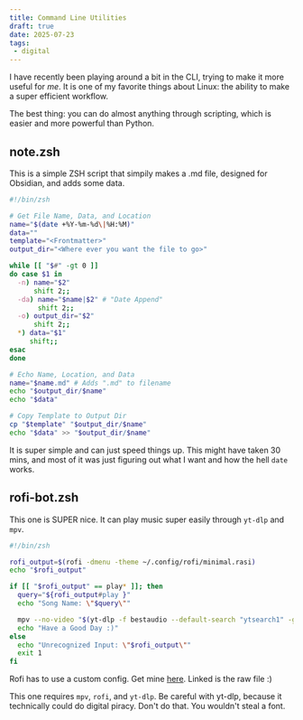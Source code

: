 ```yaml
---
title: Command Line Utilities
draft: true
date: 2025-07-23
tags: 
 - digital
---
```

I have recently been playing around a bit in the CLI, trying to make it more useful for _me_. It is one of my favorite things about Linux: the ability to make a super efficient workflow. 

The best thing: you can do almost anything through scripting, which is easier and more powerful than Python.

## note.zsh
This is a simple ZSH script that simpily makes a .md file, designed for Obsidian, and adds some data.

```zsh
#!/bin/zsh

# Get File Name, Data, and Location
name="$(date +%Y-%m-%d\|%H:%M)"
data=""
template="<Frontmatter>"
output_dir="<Where ever you want the file to go>"

while [[ "$#" -gt 0 ]]
do case $1 in
  -n) name="$2"
      shift 2;;
  -da) name="$name|$2" # "Date Append"
       shift 2;;
  -o) output_dir="$2"
      shift 2;;
  *) data="$1"
     shift;;
esac
done

# Echo Name, Location, and Data
name="$name.md" # Adds ".md" to filename
echo "$output_dir/$name" 
echo "$data"

# Copy Template to Output Dir
cp "$template" "$output_dir/$name"
echo "$data" >> "$output_dir/$name"
```

It is super simple and can just speed things up. This might have taken 30 mins, and most of it was just figuring out what I want and how the hell `date` works.

## rofi-bot.zsh
This one is SUPER nice. It can play music super easily through `yt-dlp` and `mpv`.

```zsh
#!/bin/zsh

rofi_output=$(rofi -dmenu -theme ~/.config/rofi/minimal.rasi)
echo "$rofi_output"

if [[ "$rofi_output" == play* ]]; then
  query="${rofi_output#play }"
  echo "Song Name: \"$query\""

  mpv --no-video "$(yt-dlp -f bestaudio --default-search "ytsearch1" -g "$query OFFICIAL AUDIO")"
  echo "Have a Good Day :)"
else
  echo "Unrecognized Input: \"$rofi_output\""
  exit 1
fi
```

Rofi has to use a custom config. Get mine [here](minimal.rasi). Linked is the raw file :)

This one requires `mpv`, `rofi`, and `yt-dlp`. Be careful with yt-dlp, because it technically could do digital piracy. Don't do that. You wouldn't steal a font.